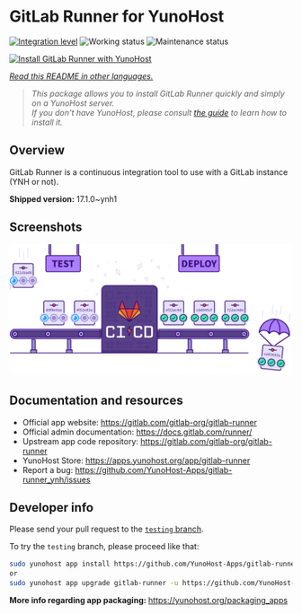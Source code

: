 <!--
N.B.: This README was automatically generated by <https://github.com/YunoHost/apps/tree/master/tools/readme_generator>
It shall NOT be edited by hand.
-->

# GitLab Runner for YunoHost

[![Integration level](https://dash.yunohost.org/integration/gitlab-runner.svg)](https://ci-apps.yunohost.org/ci/apps/gitlab-runner/) ![Working status](https://ci-apps.yunohost.org/ci/badges/gitlab-runner.status.svg) ![Maintenance status](https://ci-apps.yunohost.org/ci/badges/gitlab-runner.maintain.svg)

[![Install GitLab Runner with YunoHost](https://install-app.yunohost.org/install-with-yunohost.svg)](https://install-app.yunohost.org/?app=gitlab-runner)

*[Read this README in other languages.](./ALL_README.md)*

> *This package allows you to install GitLab Runner quickly and simply on a YunoHost server.*  
> *If you don't have YunoHost, please consult [the guide](https://yunohost.org/install) to learn how to install it.*

## Overview

GitLab Runner is a continuous integration tool to use with a GitLab instance (YNH or not).


**Shipped version:** 17.1.0~ynh1

## Screenshots

![Screenshot of GitLab Runner](./doc/screenshots/ci-cd-test-deploy-illustration_2x.png)

## Documentation and resources

- Official app website: <https://gitlab.com/gitlab-org/gitlab-runner>
- Official admin documentation: <https://docs.gitlab.com/runner/>
- Upstream app code repository: <https://gitlab.com/gitlab-org/gitlab-runner>
- YunoHost Store: <https://apps.yunohost.org/app/gitlab-runner>
- Report a bug: <https://github.com/YunoHost-Apps/gitlab-runner_ynh/issues>

## Developer info

Please send your pull request to the [`testing` branch](https://github.com/YunoHost-Apps/gitlab-runner_ynh/tree/testing).

To try the `testing` branch, please proceed like that:

```bash
sudo yunohost app install https://github.com/YunoHost-Apps/gitlab-runner_ynh/tree/testing --debug
or
sudo yunohost app upgrade gitlab-runner -u https://github.com/YunoHost-Apps/gitlab-runner_ynh/tree/testing --debug
```

**More info regarding app packaging:** <https://yunohost.org/packaging_apps>
